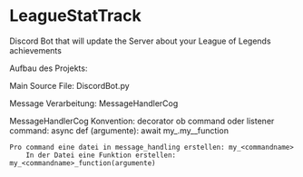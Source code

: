 # LeagueStatTrack
Discord Bot that will update the Server about your League of Legends achievements


Aufbau des Projekts:

Main Source File:
    DiscordBot.py

Message Verarbeitung:
    MessageHandlerCog

MessageHandlerCog Konvention:
    decorator ob command oder listener
        command: async def <commandname>(argumente):
                    await my_<commandname>.my_<commandname>_function

    Pro command eine datei in message_handling erstellen: my_<commandname>
        In der Datei eine Funktion erstellen: my_<commandname>_function(argumente)